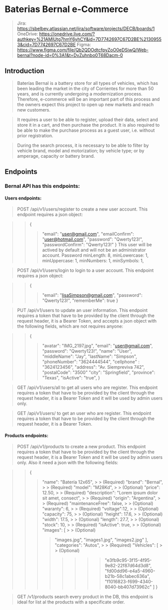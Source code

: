 # Baterias Bernal e-Commerce

> Jira: https://sbelbey.atlassian.net/jira/software/projects/DECB/boards/1
> OneDrive: https://onedrive.live.com/?authkey=%21AMlUtg7hmY6yhCY&id=7D7742697C67D2BE%21309553&cid=7D7742697C67D2BE
> Figma: https://www.figma.com/file/Qb2QDOdtcfpyZoO0eDSjwQ/Web-bernal?node-id=0%3A1&t=DvZuhnbo0T68Dacm-0

## Introduction

> Baterías Bernal is a battery store for all types of vehicles, which has been leading the market in the city of Corrientes for more than 50 years, and is currently undergoing a modernization process. Therefore, e-commerce will be an important part of this process and the owners expect this project to open up new markets and reach new customers.

> It requires a user to be able to register, upload their data, select and store it in a cart, and then purchase the product. It is also required to be able to make the purchase process as a guest user, i.e. without prior registration.

> During the search process, it is necessary to be able to filter by vehicle brand, model and motorization; by vehicle type; or by amperage, capacity or battery brand.

## Endpoints

### Bernal API has this endpoints:

#### Users endpoints:

> POST /api/v1/users/register to create a new user account. This endpoint requires a json object:

> > {
> >
> > > "email": "user@gmail.com",
> > > "emailConfirm": "user@hotmail.com",
> > > "password": "Qwerty123!",
> > > "passwordConfirm": "Qwerty123!"
> > > }
> > > This user will be actived by default and will not be an administrator account.
> > > Password minLength: 8, minLowercase: 1, minUppercase: 1, minNumbers: 1, minSymbols: 1,

> POST /api/v1/users/login to login to a user account. This endpoint requires a json object:

> > {
> >
> > > "email": "lisaSimpson@gmail.com",
> > > "password": "Qwerty123!",
> > > "rememberMe": true
> > > }

> PUT /api/v1/users to update an user information. This endpoint requires a token that have to be provided by the client through the request header, it is a Bearer Token, and accepts a json object with the following fields, which are not requires anyone:

> > {
> >
> > > "avatar": "IMG_2197.jpg",
> > > "email": "user@gmail.com",
> > > "password": "Qwerty123!",
> > > "name": "User",
> > > "middleName": "Jay",
> > > "lastName": "Simpson",
> > > "phoneNumber": "3624444544",
> > > "cellphone" : "3624123456",
> > > "address": "Av. Siempreviva 742",
> > > "postalCode": "3500"
> > > "city": "Springfield",
> > > "province": "Texas",
> > > "isActive": "true",
> > > }

> GET /api/v1/users/all to get all users who are register. This endpoint requires a token that have to be provided by the client through the request header, it is a Bearer Token and it will be used by admin users only.

> GET /api/v1/users/ to get an user who are register. This endpoint requires a token that have to be provided by the client through the request header, it is a Bearer Token.

#### Products endpoints:

> POST /api/v1/products to create a new product. This endpoint requires a token that have to be provided by the client through the request header, it is a Bearer Token and it will be used by admin users only. Also it need a json with the following fields:

> > {
> >
> > > "name": "Batería 12x65", > > (Required)
> > > "brand": "Bernal", > > (Required)
> > > "model": "M28Kd", > > (Optional)
> > > "price": 12.50, > > (Required)
> > > "description": "Lorem ipsum dolor sit amet, consect", > > (Required)
> > > "origin": "Argentina", > > (Required)
> > > "maintenanceFree": false, > > (Optional)
> > > "waranty": 6, > > (Required)
> > > "voltage":12, > > (Optional)
> > > "capacity": 75, > > (Optional)
> > > "height": 17.6, > > (Optional)
> > > "width": 17.5, > > (Optional)
> > > "length": 27.7, > > (Optional)
> > > "stock": 10, > > (Required)
> > > "isActive": true, > > (Optional)
> > > "images": [ > > (Optional)
> > >
> > > > "images.jpg",
> > > > "images1.jpg",
> > > > "images2.jpg"
> > > > ],
> > > > "categories": "Autos", > > (Required)
> > > > "Vehicles": [ > > (Optional)
> > > > > > > > "e3fb9c95-3f15-4f95-9e82-22f87d64d3d8",
> > > > > > > > "fd00dd96-e4a5-4960-b21b-58c1abec636a",
> > > > > > > > "f1016823-f699-4340-8040-bb407d73962c"
> > > > > > > ]
> > > > }

> GET /v1/products search every product in the DB, this endpoint is ideal for list al the products with a specificate order.
